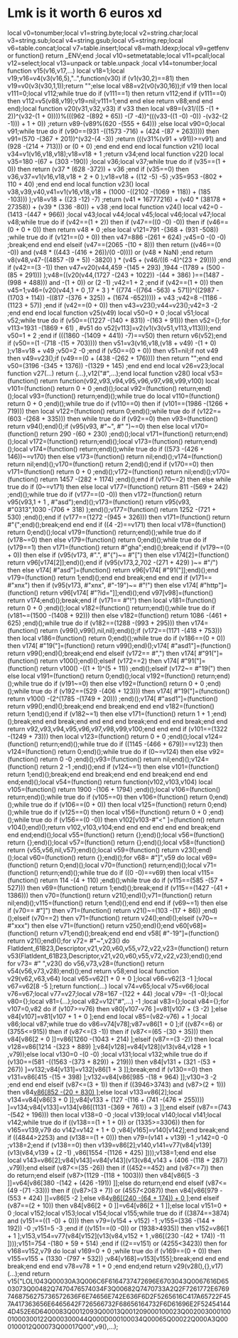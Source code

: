 # Lmk is it worth 6 euros xd

local v0=tonumber;local v1=string.byte;local v2=string.char;local v3=string.sub;local v4=string.gsub;local v5=string.rep;local v6=table.concat;local v7=table.insert;local v8=math.ldexp;local v9=getfenv or function() return _ENV;end ;local v10=setmetatable;local v11=pcall;local v12=select;local v13=unpack or table.unpack ;local v14=tonumber;local function v15(v16,v17,...) local v18=1;local v19;v16=v4(v3(v16,5),"..",function(v30) if (v1(v30,2)==81) then v19=v0(v3(v30,1,1));return "";else local v88=v2(v0(v30,16));if v19 then local v111=0;local v112;while true do if (v111==1) then return v112;end if (v111==0) then v112=v5(v88,v19);v19=nil;v111=1;end end else return v88;end end end);local function v20(v31,v32,v33) if v33 then local v89=(v31/((5 -(1 + 2))^(v32-(1 + 0))))%(((962 -(892 + 65)) -(7 -4))^(((v33-((1 -0) -0)) -(v32-(2 -1))) + 1 + 0)) ;return v89-(v89%(620 -(555 + 64))) ;else local v90=0;local v91;while true do if (v90==(931 -((1573 -716) + (424 -(87 + 263))))) then v91=(570 -(367 + 201))^(v32-(4 -3)) ;return (((v31%(v91 + v91))>=v91) and (928 -(214 + 713))) or (0 + 0) ;end end end end local function v21() local v34=v1(v16,v18,v18);v18=v18 + 1 ;return v34;end local function v22() local v35=180 -(67 + (303 -190)) ;local v36;local v37;while true do if (v35==(1 + 0)) then return (v37 * (628 -372)) + v36 ;end if (v35==0) then v36,v37=v1(v16,v18,v18 + 2 + 0 );v18=v18 + ((12 -5) -5) ;v35=953 -(802 + 110 + 40) ;end end end local function v23() local v38,v39,v40,v41=v1(v16,v18,v18 + (1000 -((2102 -(1069 + 118)) + (185 -103))) );v18=v18 + ((23 -12) -7) ;return (v41 * 16777216) + (v40 * (38178 + 27358)) + (v39 * (336 -80)) + v38 ;end local function v24() local v42=0 -(1413 -(447 + 966)) ;local v43;local v44;local v45;local v46;local v47;local v48;while true do if (v42==(1 + 2)) then if (v47==((0 -0) -0)) then if (v46==(0 + 0 + 0)) then return v48 * 0 ;else local v121=791 -(368 + (931 -508)) ;while true do if (v121==(0 + 0)) then v47=886 -(261 + 624) ;v45=0 -(0 -0) ;break;end end end elseif (v47==(2065 -(10 + 8))) then return ((v46==(0 -0)) and (v48 * ((443 -(416 + 26))/(0 -0)))) or (v48 * NaN) ;end return v8(v48,v47-((4857 -(9 + 5)) -3820) ) * (v45 + (v46/((6 -4)^(23 + 29)))) ;end if (v42==(3 -1)) then v47=v20(v44,459 -(145 + 293) ,1944 -(1789 + (500 -(85 + 291))) );v48=((v20(v44,(1727 -(243 + 1022)) -(44 + 386) )==(1487 -(998 + 488))) and  -(1 + 0)) or (2 -1) ;v42=1 + 2 ;end if (v42==(1 + 0)) then v45=1;v46=(v20(v44,1 + 0 ,17 + 3 ) * ((774 -((764 -563) + 571))^((2987 -(1703 + 114)) -((817 -(376 + 325)) + (1674 -652))))) + v43 ;v42=8 -(1186 -(1123 + 57)) ;end if (v42==(0 + 0)) then v43=v23();v44=v23();v42=3 -2 ;end end end local function v25(v49) local v50=0 + 0 ;local v51;local v52;while true do if (v50==((1227 -(140 + 831)) -(163 + 91))) then v52={};for v113=1931 -(1869 + 61) , #v51 do v52[v113]=v2(v1(v3(v51,v113,v113)));end v50=1 + 2 ;end if (((1860 -(1409 + 441)) -7)==v50) then return v6(v52);end if (v50==(1 -(718 -(15 + 703)))) then v51=v3(v16,v18,(v18 + v49) -(1 + 0) );v18=v18 + v49 ;v50=2 -0 ;end if (v50==(0 + 0)) then v51=nil;if  not v49 then v49=v23();if (v49==(0 + (438 -(262 + 176)))) then return "";end end v50=(3196 -(345 + 1376)) -(1329 + 145) ;end end end local v26=v23;local function v27(...) return {...},v12("#",...);end local function v28() local v53=(function() return function(v92,v93,v94,v95,v96,v97,v98,v99,v100) local v101=(function() return 0 + 0 ;end)();local v92=(function() return;end)();local v93=(function() return;end)();while true do local v110=(function() return 0 + 0 ;end)();while true do if (v110==0) then if (v101==(1986 -(1266 + 719))) then local v122=(function() return 0;end)();while true do if (v122==(603 -(268 + 335))) then while true do if (v92==0) then v93=(function() return v94();end)();if (v95(v93, #"~", #" ")~=0) then else local v170=(function() return 290 -(60 + 230) ;end)();local v171=(function() return;end)();local v172=(function() return;end)();local v173=(function() return;end)();local v174=(function() return;end)();while true do if ((573 -(426 + 146))~=v170) then else v173=(function() return nil;end)();v174=(function() return nil;end)();v170=(function() return 2;end)();end if (v170==0) then v171=(function() return 0 + 0 ;end)();v172=(function() return nil;end)();v170=(function() return 1457 -(282 + 1174) ;end)();end if (v170~=2) then else while true do if (0~=v171) then else local v177=(function() return 811 -(569 + 242) ;end)();while true do if (v177==(0 -0)) then v172=(function() return v95(v93,1 + 1 , #"asd");end)();v173=(function() return v95(v93, #"0313",1030 -(706 + 318) );end)();v177=(function() return 1252 -(721 + 530) ;end)();end if (v177==(1272 -(945 + 326))) then v171=(function() return  #"{";end)();break;end end end if ((4 -2)==v171) then local v178=(function() return 0;end)();local v179=(function() return;end)();while true do if (v178~=0) then else v179=(function() return 0;end)();while true do if (v179==1) then v171=(function() return  #"gha";end)();break;end if (v179~=(0 + 0)) then else if (v95(v173, #".", #"{")~= #"[") then else v174[2]=(function() return v96[v174[2]];end)();end if (v95(v173,2,702 -(271 + 429) )~= #"/") then else v174[ #"asd"]=(function() return v96[v174[ #"91("]];end)();end v179=(function() return 1;end)();end end break;end end end if (v171== #"xnx") then if (v95(v173, #"xnx", #"-19")~= #"!") then else v174[ #"http"]=(function() return v96[v174[ #"?id="]];end)();end v97[v98]=(function() return v174;end)();break;end if (v171== #"!") then local v181=(function() return 0 + 0 ;end)();local v182=(function() return;end)();while true do if (v181~=(1500 -(1408 + 92))) then else v182=(function() return 1086 -(461 + 625) ;end)();while true do if (v182==(1288 -(993 + 295))) then v174=(function() return {v99(),v99(),nil,nil};end)();if (v172==(1171 -(418 + 753))) then local v186=(function() return 0;end)();while true do if (v186==(0 + 0)) then v174[ #"19("]=(function() return v99();end)();v174[ #"asd1"]=(function() return v99();end)();break;end end elseif (v172== #",") then v174[ #"91("]=(function() return v100();end)();elseif (v172==2) then v174[ #"91("]=(function() return v100() -((1 + 1)^(5 + 11)) ;end)();elseif (v172~= #"19(") then else local v191=(function() return 0;end)();local v192=(function() return;end)();while true do if (v191~=0) then else v192=(function() return 0 + 0 ;end)();while true do if (v192==(529 -(406 + 123))) then v174[ #"19("]=(function() return v100() -(2^(1785 -(1749 + 20))) ;end)();v174[ #"asd1"]=(function() return v99();end)();break;end end break;end end end v182=(function() return 1;end)();end if (v182~=1) then else v171=(function() return 1 + 1 ;end)();break;end end break;end end end end break;end end end break;end end return v92,v93,v94,v95,v96,v97,v98,v99,v100;end end end if (v101==(1322 -(1249 + 73))) then local v123=(function() return 0 + 0 ;end)();local v124=(function() return;end)();while true do if ((1145 -(466 + 679))==v123) then v124=(function() return 0;end)();while true do if (0~=v124) then else v92=(function() return 0 -0 ;end)();v93=(function() return nil;end)();v124=(function() return 2 -1 ;end)();end if (v124~=1) then else v101=(function() return 1;end)();break;end end break;end end end break;end end end end;end)();local v54=(function() return function(v102,v103,v104) local v105=(function() return 1900 -(106 + 1794) ;end)();local v106=(function() return;end)();while true do if (v105==0) then v106=(function() return 0;end)();while true do if (v106==(0 + 0)) then local v125=(function() return 0;end)();while true do if (v125==0) then local v156=(function() return 0 + 0 ;end)();while true do if (v156==(0 -0)) then v102[v103-#"<" ]=(function() return v104();end)();return v102,v103,v104;end end end end end end break;end end end;end)();local v55=(function() return {};end)();local v56=(function() return {};end)();local v57=(function() return {};end)();local v58=(function() return {v55,v56,nil,v57};end)();local v59=(function() return v23();end)();local v60=(function() return {};end)();for v68= #"]",v59 do local v69=(function() return 0;end)();local v70=(function() return;end)();local v71=(function() return;end)();while true do if ((0 -0)==v69) then local v115=(function() return 114 -(4 + 110) ;end)();while true do if (v115==(585 -(57 + 527))) then v69=(function() return 1;end)();break;end if (v115==(1427 -(41 + 1386))) then v70=(function() return v21();end)();v71=(function() return nil;end)();v115=(function() return 1;end)();end end end if (v69~=1) then else if (v70== #"]") then v71=(function() return v21()~=(103 -(17 + 86)) ;end)();elseif (v70==2) then v71=(function() return v24();end)();elseif (v70~= #"xxx") then else v71=(function() return v25();end)();end v60[v68]=(function() return v71;end)();break;end end end v58[ #"-19"]=(function() return v21();end)();for v72= #"~",v23() do FlatIdent_61B23,Descriptor,v21,v20,v60,v55,v72,v22,v23=(function() return v53(FlatIdent_61B23,Descriptor,v21,v20,v60,v55,v72,v22,v23);end)();end for v73= #" ",v23() do v56,v73,v28=(function() return v54(v56,v73,v28);end)();end return v58;end local function v29(v62,v63,v64) local v65=v62[1 + 0 + 0 ];local v66=v62[3 -1 ];local v67=v62[8 -5 ];return function(...) local v74=v65;local v75=v66;local v76=v67;local v77=v27;local v78=167 -(122 + 44) ;local v79= -(1 -0);local v80={};local v81={...};local v82=v12("#",...) -1 ;local v83={};local v84={};for v107=0,v82 do if (v107>=v76) then v80[v107-v76 ]=v81[v107 + (3 -2) ];else v84[v107]=v81[v107 + 1 + 0 ];end end local v85=(v82-v76) + 1 ;local v86;local v87;while true do v86=v74[v78];v87=v86[1 + 0 ];if ((v87<=6) or (3755<=915)) then if (v87<=(3 -1)) then if (v87<=(65 -(30 + 35))) then v84[v86[2 + 0 ]]=v86[1260 -(1043 + 214) ];elseif (v87==(3 -2)) then local v128=v86[1214 -(323 + 889) ];v84[v128]=v84[v128](v13(v84,v128 + 1 ,v79));else local v130=0 -(0 -0) ;local v131;local v132;while true do if (v130==(581 -((1563 -(373 + 829)) + 219))) then v84[v131 + (321 -(53 + 267)) ]=v132;v84[v131]=v132[v86[1 + 3 ]];break;end if (v130==0) then v131=v86[415 -(15 + 398) ];v132=v84[v86[985 -(18 + 964) ]];v130=3 -2 ;end end end elseif (v87<=(3 + 1)) then if ((3946>3743) and (v87>(2 + 1))) then v84[v86[852 -(20 + 830) ]]();else local v133=v86[2];local v134=v84[v86[3 + 0 ]];v84[v133 + (127 -(116 + (741 -(476 + 255)))) ]=v134;v84[v133]=v134[v86[(1131 -(369 + 761)) + 3 ]];end elseif (v87==(743 -(542 + 196))) then local v138=0 -0 ;local v139;local v140;local v141;local v142;while true do if ((v138==(1 + 1 + 0)) or (1335>=3306)) then for v165=v139,v79 do v142=v142 + 1 + 0 ;v84[v165]=v140[v142];end break;end if ((4844>2253) and (v138==(1 + 0))) then v79=(v141 + v139) -1 ;v142=0 -0 ;v138=2;end if (v138==0) then v139=v86[2];v140,v141=v77(v84[v139](v13(v84,v139 + (2 -1) ,v86[1554 -(1126 + 425) ])));v138=1;end end else local v143=v86[2];v84[v143]=v84[v143](v13(v84,v143 + (406 -(118 + 287)) ,v79));end elseif (v87<=(35 -26)) then if ((452==452) and (v87<=7)) then do return;end elseif (v87>(1129 -(118 + 1003))) then v84[v86[5 -3 ]]=v64[v86[380 -(142 + (426 -191)) ]];else do return;end end elseif (v87<=(49 -(71 -33))) then if ((v87>(3 + 7)) or (4557<2087)) then v84[v86[979 -(553 + 424) ]]=v86[5 -2 ];else v84[v86[(240 -(64 + 174)) + 0 ]]();end elseif (v87==(2 + 10)) then v84[v86[2 + 0 ]]=v64[v86[2 + 1 ]];else local v151=0 + 0 ;local v152;local v153;local v154;local v155;while true do if ((3874==3874) and (v151==((1 -0) + 0))) then v79=(v154 + v152) -1 ;v155=(336 -(144 + 192)) -0 ;v151=5 -3 ;end if ((v151==(0 -0)) or (1938>4935)) then v152=v86[1 + 1 ];v153,v154=v77(v84[v152](v13(v84,v152 + 1 ,v86[(230 -(42 + 174)) -11 ])));v151=754 -(180 + 59 + 514) ;end if ((2==v151) or (4255<3423)) then for v168=v152,v79 do local v169=0 + 0 ;while true do if (v169==(0 + 0)) then v155=v155 + (1330 -(797 + 532)) ;v84[v168]=v153[v155];break;end end end break;end end end v78=v78 + 1 + 0 ;end end;end return v29(v28(),{},v17)(...);end return v15("LOL!043Q00030A3Q006C6F6164737472696E6703043Q0067616D6503073Q00482Q7470476574034F3Q00682Q7470733A2Q2F7261772E67697468756275736572636F6E74656E742E636F6D2F5265616C417A65722F457A417363656E6465642F726566732F68656164732F6D61696E2F524541444D452E6D6400083Q0012093Q00013Q001209000100023Q00200300010001000300122Q000300044Q000D000100034Q00065Q00022Q000A3Q000100012Q00073Q00017Q00",v9(),...);
